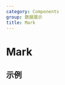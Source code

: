 ```yaml
---
category: Components
group: 数据展示
title: Mark
---
```


# Mark

## 示例

<code src="./demos/demo1.jsx"></code>
